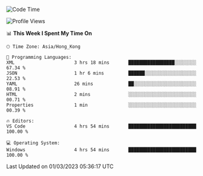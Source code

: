 <!--START_SECTION:waka-->
![Code Time](http://img.shields.io/badge/Code%20Time-36%20hrs%2013%20mins-blue)

![Profile Views](http://img.shields.io/badge/Profile%20Views-5-blue)

📊 **This Week I Spent My Time On** 

```text
🕑︎ Time Zone: Asia/Hong_Kong

💬 Programming Languages: 
XML                      3 hrs 18 mins       █████████████████░░░░░░░░   67.34 % 
JSON                     1 hr 6 mins         ██████░░░░░░░░░░░░░░░░░░░   22.53 % 
YAML                     26 mins             ██░░░░░░░░░░░░░░░░░░░░░░░   08.91 % 
HTML                     2 mins              ░░░░░░░░░░░░░░░░░░░░░░░░░   00.71 % 
Properties               1 min               ░░░░░░░░░░░░░░░░░░░░░░░░░   00.39 % 

🔥 Editors: 
VS Code                  4 hrs 54 mins       █████████████████████████   100.00 % 

💻 Operating System: 
Windows                  4 hrs 54 mins       █████████████████████████   100.00 % 
```


 Last Updated on 01/03/2023 05:36:17 UTC
<!--END_SECTION:waka-->
